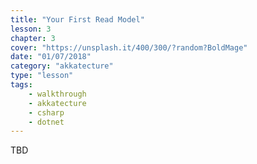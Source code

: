 ```yaml
---
title: "Your First Read Model"
lesson: 3
chapter: 3
cover: "https://unsplash.it/400/300/?random?BoldMage"
date: "01/07/2018"
category: "akkatecture"
type: "lesson"
tags:
    - walkthrough
    - akkatecture
    - csharp
    - dotnet
---
```

TBD
